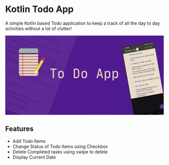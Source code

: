 # Kotlin Todo App

A simple Kotlin based Todo application to keep a track of all the day to day activities without a
lot of clutter!

![App Preview (Light Mode)](./app-preview-image.png)

## Features

- Add Todo Items
- Change Status of Todo Items using Checkbox
- Delete Completed tasks using swipe to delete
- Display Current Date